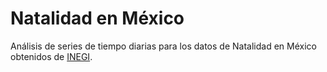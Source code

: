 # Natalidad en México

Análisis de series de tiempo diarias para los datos de Natalidad en México obtenidos de [INEGI](https://www.inegi.org.mx/programas/natalidad/).
